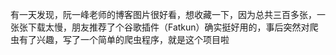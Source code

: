 有一天发现，阮一峰老师的博客图片很好看，想收藏一下，因为总共三百多张，一张张下载太慢，朋友推荐了个谷歌插件（Fatkun）确实挺好用的，事后突然对爬虫有了兴趣，写了一个简单的爬虫程序，就是这个项目啦
